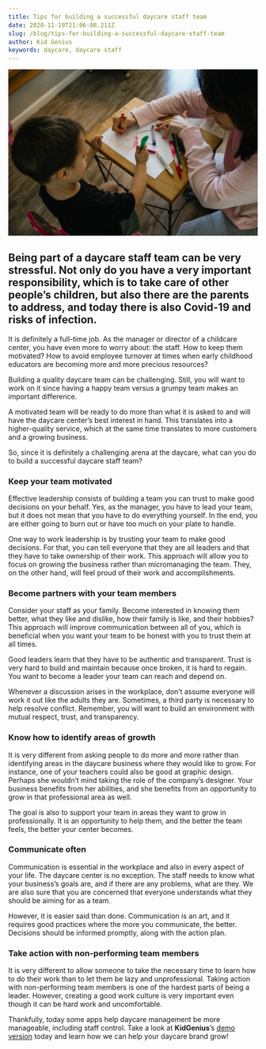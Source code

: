 ```yaml
---
title: Tips for building a successful daycare staff team
date: 2020-11-19T21:06:08.211Z
slug: /blog/tips-for-building-a-successful-daycare-staff-team
author: Kid Genius
keywords: daycare, daycare staff
---
```

![daycare](daycare.jpg "daycare staff")

## Being part of a daycare staff team can be very stressful. Not only do you have a very important responsibility, which is to take care of other people’s children, but also there are the parents to address, and today there is also Covid-19 and risks of infection.

It is definitely a full-time job. As the manager or director of a childcare center, you have even more to worry about: the staff. How to keep them motivated? How to avoid employee turnover at times when early childhood educators are becoming more and more precious resources?

Building a quality daycare team can be challenging. Still, you will want to work on it since having a happy team versus a grumpy team makes an important difference.

A motivated team will be ready to do more than what it is asked to and will have the daycare center’s best interest in hand. This translates into a higher-quality service, which at the same time translates to more customers and a growing business.

So, since it is definitely a challenging arena at the daycare, what can you do to build a successful daycare staff team?

### Keep your team motivated

Effective leadership consists of building a team you can trust to make good decisions on your behalf. Yes, as the manager, you have to lead your team, but it does not mean that you have to do everything yourself. In the end, you are either going to burn out or have too much on your plate to handle.

One way to work leadership is by trusting your team to make good decisions. For that, you can tell everyone that they are all leaders and that they have to take ownership of their work. This approach will allow you to focus on growing the business rather than micromanaging the team. They, on the other hand, will feel proud of their work and accomplishments.

### Become partners with your team members

Consider your staff as your family. Become interested in knowing them better, what they like and dislike, how their family is like, and their hobbies? This approach will improve communication between all of you, which is beneficial when you want your team to be honest with you to trust them at all times.

Good leaders learn that they have to be authentic and transparent. Trust is very hard to build and maintain because once broken, it is hard to regain. You want to become a leader your team can reach and depend on.

Whenever a discussion arises in the workplace, don’t assume everyone will work it out like the adults they are. Sometimes, a third party is necessary to help resolve conflict. Remember, you will want to build an environment with mutual respect, trust, and transparency.

### Know how to identify areas of growth

It is very different from asking people to do more and more rather than identifying areas in the daycare business where they would like to grow. For instance, one of your teachers could also be good at graphic design. Perhaps she wouldn’t mind taking the role of the company’s designer. Your business benefits from her abilities, and she benefits from an opportunity to grow in that professional area as well.

The goal is also to support your team in areas they want to grow in professionally. It is an opportunity to help them, and the better the team feels, the better your center becomes.

### Communicate often

Communication is essential in the workplace and also in every aspect of your life. The daycare center is no exception. The staff needs to know what your business’s goals are, and if there are any problems, what are they. We are also sure that you are concerned that everyone understands what they should be aiming for as a team.

However, it is easier said than done. Communication is an art, and it requires good practices where the more you communicate, the better. Decisions should be informed promptly, along with the action plan.

### Take action with non-performing team members

It is very different to allow someone to take the necessary time to learn how to do their work than to let them be lazy and unprofessional. Taking action with non-performing team members is one of the hardest parts of being a leader. However, creating a good work culture is very important even though it can be hard work and uncomfortable.

Thankfully, today some apps help daycare management be more manageable, including staff control. Take a look at **KidGenius**’s [demo version](https://trykidgenius.com/) today and learn how we can help your daycare brand grow!